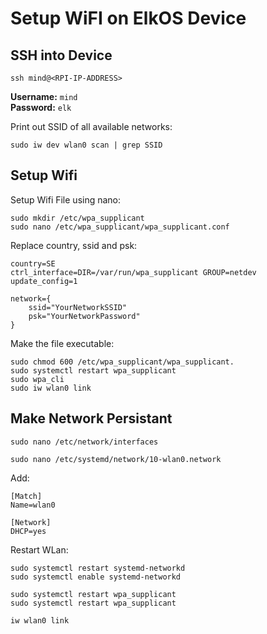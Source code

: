# Setup WiFI on ElkOS Device

## SSH into Device

```shell
ssh mind@<RPI-IP-ADDRESS>
```

**Username:** `mind`  
**Password:** `elk`

Print out SSID of all available networks:

```shell
sudo iw dev wlan0 scan | grep SSID
```

## Setup Wifi

Setup Wifi File using nano:

```shell
sudo mkdir /etc/wpa_supplicant
sudo nano /etc/wpa_supplicant/wpa_supplicant.conf
```

Replace country, ssid and psk:

```shell
country=SE
ctrl_interface=DIR=/var/run/wpa_supplicant GROUP=netdev
update_config=1

network={
    ssid="YourNetworkSSID"
    psk="YourNetworkPassword"
}
```

Make the file executable:

```shell
sudo chmod 600 /etc/wpa_supplicant/wpa_supplicant.
sudo systemctl restart wpa_supplicant
sudo wpa_cli
sudo iw wlan0 link
```

## Make Network Persistant

```shell
sudo nano /etc/network/interfaces
```

```shell
sudo nano /etc/systemd/network/10-wlan0.network
```

Add:

```shell
[Match]
Name=wlan0

[Network]
DHCP=yes
```

Restart WLan:

```shell
sudo systemctl restart systemd-networkd
sudo systemctl enable systemd-networkd

sudo systemctl restart wpa_supplicant
sudo systemctl restart wpa_supplicant

iw wlan0 link
```
